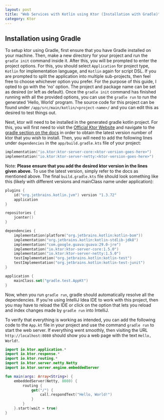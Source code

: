 ```yaml
---
layout: post
title: "Web Services with Kotlin using Ktor (Installation with Gradle)"
category: Ktor
---
```


## Installation using Gradle

To setup ktor using Gradle, first ensure that you have Gradle installed on your machine. Then, make a new directory for your project and run the `gradle init` command inside it. After this, you will be prompted to enter the project options. For this, you should select `Application` for project type, `Kotlin` for implementation language, and `Kotlin` again for script DSL. If you are prompted to split the application into multiple sub-projects, then feel free to choose whichever option you prefer. For the purpose of this guide, I opted to go with the 'no' option. The project and package name can be set as desired (or left as default). Once the `gradle init` command has finished running with all the provided options, you can use the `gradle run` to run the generated 'Hello, World' program. The source code for this project can be found under `/app/src/main/kotlin/<project-name>/` and you can edit this as desired to test things out.

Next, ktor will need to be installed in the generated gradle kotlin project. For this, you will first need to visit the [Official Ktor Website](https://ktor.io/) and navigate to the [gradle section on the docs](https://ktor.io/docs/gradle.html#initial) in order to obtain the latest version number of ktor that you wish to install. Then, you will need to add the following lines under `dependencies` in the `app/build.gradle.kts` file of your project:

```kotlin
implementation("io.ktor:ktor-server-core:<ktor-version-goes-here>")
implementation("io.ktor:ktor-server-netty:<ktor-version-goes-here>")
```

Note: **Please ensure that you add the desired ktor version in the lines given above.** To use the latest version, simply refer to the docs as mentioned above. The final `build.gradle.kts` file should look something like this (likely with different versions and mainClass name under application):

```kotlin
plugins {
    id("org.jetbrains.kotlin.jvm") version "1.3.72"
    application
}

repositories {
    jcenter()
}

dependencies {
    implementation(platform("org.jetbrains.kotlin:kotlin-bom"))
    implementation("org.jetbrains.kotlin:kotlin-stdlib-jdk8")
    implementation("com.google.guava:guava:29.0-jre")
    implementation("io.ktor:ktor-server-core:1.5.0")
    implementation("io.ktor:ktor-server-netty:1.5.0")
    testImplementation("org.jetbrains.kotlin:kotlin-test")
    testImplementation("org.jetbrains.kotlin:kotlin-test-junit")
}

application {
    mainClass.set("gradle.test.AppKt")
}
```

Now, when you run `gradle run`, gradle should automatically resolve all the dependencies. If you're using IntelliJ Idea IDE to work with this project, then you may have to reload the IDE or click on the option that lets you reload and index changes made by `gradle run` into IntelliJ.

To verify that everything is working as intended, you can add the following code to the `App.kt` file in your project and use the command `gradle run` to start the web server. If everything went smoothly, then visiting the URL `http://localhost:8080` should show you a web page with the text `Hello, World!`.

```kotlin
import io.ktor.application.*
import io.ktor.response.*
import io.ktor.routing.*
import io.ktor.server.netty.Netty
import io.ktor.server.engine.embeddedServer

fun main(args: Array<String>) {
    embeddedServer(Netty, 8080) {
        routing {
            get("/") {
                call.respondText("Hello, World!")
            }
        }
    }.start(wait = true)
}
```
